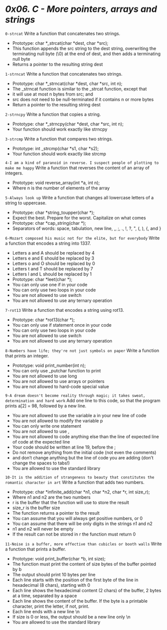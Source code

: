 # *0x06. C - More pointers, arrays and strings*


```0-strcat```
Write a function that concatenates two strings.

- Prototype: char *_strcat(char *dest, char *src);
- This function appends the src string to the dest string, overwriting the terminating null byte (\0) at the end of dest, and then adds a terminating null byte
- Returns a pointer to the resulting string dest

```1-strncat```
Write a function that concatenates two strings.

- Prototype: char *_strncat(char *dest, char *src, int n);
- The _strncat function is similar to the _strcat function, except that
- it will use at most n bytes from src; and
- src does not need to be null-terminated if it contains n or more bytes
- Return a pointer to the resulting string dest

```2-strncpy```
Write a function that copies a string.

- Prototype: char *_strncpy(char *dest, char *src, int n);
- Your function should work exactly like strncpy

```3-strcmp```
Write a function that compares two strings.

- Prototype: int _strcmp(char *s1, char *s2);
- Your function should work exactly like strcmp

```4-I am a kind of paranoid in reverse. I suspect people of plotting to make me happy```
Write a function that reverses the content of an array of integers.

- Prototype: void reverse_array(int *a, int n);
- Where n is the number of elements of the array

```5-Always look up```
Write a function that changes all lowercase letters of a string to uppercase.

- Prototype: char *string_toupper(char *);
- Expect the best. Prepare for the worst. Capitalize on what comes
- Prototype: char *cap_string(char *);
- Separators of words: space, tabulation, new line, ,, ;, ., !, ?, ", (, ), {, and }

```6-Mozart composed his music not for the elite, but for everybody```
Write a function that encodes a string into 1337.

- Letters a and A should be replaced by 4
- Letters e and E should be replaced by 3
- Letters o and O should be replaced by 0
- Letters t and T should be replaced by 7
- Letters l and L should be replaced by 1
- Prototype: char *leet(char *);
- You can only use one if in your code
- You can only use two loops in your code
- You are not allowed to use switch
- You are not allowed to use any ternary operation

```7-rot13```
Write a function that encodes a string using rot13.

- Prototype: char *rot13(char *);
- You can only use if statement once in your code
- You can only use two loops in your code
- You are not allowed to use switch
- You are not allowed to use any ternary operation

```8-Numbers have life; they're not just symbols on paper```
Write a function that prints an integer.

- Prototype: void print_number(int n);
- You can only use _putchar function to print
- You are not allowed to use long
- You are not allowed to use arrays or pointers
- You are not allowed to hard-code special value

```9-A dream doesn't become reality through magic; it takes sweat, determination and hard work```
Add one line to this code, so that the program prints a[2] = 98, followed by a new line.

- You are not allowed to use the variable a in your new line of code
- You are not allowed to modify the variable p
- You can only write one statement
- You are not allowed to use ,
- You are not allowed to code anything else than the line of expected line of code at the expected line
- Your code should be written at line 19, before the ;
- Do not remove anything from the initial code (not even the comments)
- and don’t change anything but the line of code you are adding (don’t change the spaces to tabs!)
- You are allowed to use the standard library

```10-It is the addition of strangeness to beauty that constitutes the romantic character in art```
Write a function that adds two numbers.

- Prototype: char *infinite_add(char *n1, char *n2, char *r, int size_r);
- Where n1 and n2 are the two numbers
- r is the buffer that the function will use to store the result
- size_r is the buffer size
- The function returns a pointer to the result
- You can assume that you will always get positive numbers, or 0
- You can assume that there will be only digits in the strings n1 and n2
- n1 and n2 will never be empty
- If the result can not be stored in r the function must return 0

```11-Noise is a buffer, more effective than cubicles or booth walls```
Write a function that prints a buffer.

- Prototype: void print_buffer(char *b, int size);
- The function must print the content of size bytes of the buffer pointed by b
- The output should print 10 bytes per line
- Each line starts with the position of the first byte of the line in hexadecimal (8 chars), starting with 0
- Each line shows the hexadecimal content (2 chars) of the buffer, 2 bytes at a time, separated by a space
- Each line shows the content of the buffer. If the byte is a printable character, print the letter, if not, print.
- Each line ends with a new line \n
- If size is 0 or less, the output should be a new line only \n
- You are allowed to use the standard library
